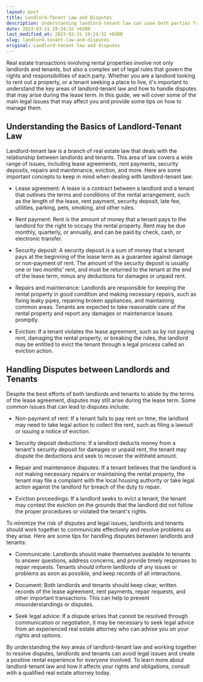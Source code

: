 ```yaml
---
layout: post
title: Landlord-Tenant Law and Disputes
description: Understanding landlord-tenant law can save both parties from legal issues and disputes. Learn about the key areas of landlord-tenant law and how to handle disputes in this guide.
date: 2023-03-31 19:24:32 +0300
last_modified_at: 2023-03-31 19:24:32 +0300
slug: landlord-tenant-law-and-disputes
original: Landlord-tenant law and disputes
---
```


Real estate transactions involving rental properties involve not only landlords and tenants, but also a complex set of legal rules that govern the rights and responsibilities of each party. Whether you are a landlord looking to rent out a property, or a tenant seeking a place to live, it's important to understand the key areas of landlord-tenant law and how to handle disputes that may arise during the lease term. In this guide, we will cover some of the main legal issues that may affect you and provide some tips on how to manage them.

## Understanding the Basics of Landlord-Tenant Law

Landlord-tenant law is a branch of real estate law that deals with the relationship between landlords and tenants. This area of law covers a wide range of issues, including lease agreements, rent payments, security deposits, repairs and maintenance, eviction, and more. Here are some important concepts to keep in mind when dealing with landlord-tenant law:

- Lease agreement: A lease is a contract between a landlord and a tenant that outlines the terms and conditions of the rental arrangement, such as the length of the lease, rent payment, security deposit, late fee, utilities, parking, pets, smoking, and other rules.

- Rent payment: Rent is the amount of money that a tenant pays to the landlord for the right to occupy the rental property. Rent may be due monthly, quarterly, or annually, and can be paid by check, cash, or electronic transfer.

- Security deposit: A security deposit is a sum of money that a tenant pays at the beginning of the lease term as a guarantee against damage or non-payment of rent. The amount of the security deposit is usually one or two months' rent, and must be returned to the tenant at the end of the lease term, minus any deductions for damages or unpaid rent.

- Repairs and maintenance: Landlords are responsible for keeping the rental property in good condition and making necessary repairs, such as fixing leaky pipes, repairing broken appliances, and maintaining common areas. Tenants are expected to take reasonable care of the rental property and report any damages or maintenance issues promptly.

- Eviction: If a tenant violates the lease agreement, such as by not paying rent, damaging the rental property, or breaking the rules, the landlord may be entitled to evict the tenant through a legal process called an eviction action.

## Handling Disputes between Landlords and Tenants

Despite the best efforts of both landlords and tenants to abide by the terms of the lease agreement, disputes may still arise during the lease term. Some common issues that can lead to disputes include:

- Non-payment of rent: If a tenant fails to pay rent on time, the landlord may need to take legal action to collect the rent, such as filing a lawsuit or issuing a notice of eviction.

- Security deposit deductions: If a landlord deducts money from a tenant's security deposit for damages or unpaid rent, the tenant may dispute the deductions and seek to recover the withheld amount.

- Repair and maintenance disputes: If a tenant believes that the landlord is not making necessary repairs or maintaining the rental property, the tenant may file a complaint with the local housing authority or take legal action against the landlord for breach of the duty to repair.

- Eviction proceedings: If a landlord seeks to evict a tenant, the tenant may contest the eviction on the grounds that the landlord did not follow the proper procedures or violated the tenant's rights.

To minimize the risk of disputes and legal issues, landlords and tenants should work together to communicate effectively and resolve problems as they arise. Here are some tips for handling disputes between landlords and tenants:

- Communicate: Landlords should make themselves available to tenants to answer questions, address concerns, and provide timely responses to repair requests. Tenants should inform landlords of any issues or problems as soon as possible, and keep records of all interactions.

- Document: Both landlords and tenants should keep clear, written records of the lease agreement, rent payments, repair requests, and other important transactions. This can help to prevent misunderstandings or disputes.

- Seek legal advice: If a dispute arises that cannot be resolved through communication or negotiation, it may be necessary to seek legal advice from an experienced real estate attorney who can advise you on your rights and options.

By understanding the key areas of landlord-tenant law and working together to resolve disputes, landlords and tenants can avoid legal issues and create a positive rental experience for everyone involved. To learn more about landlord-tenant law and how it affects your rights and obligations, consult with a qualified real estate attorney today.